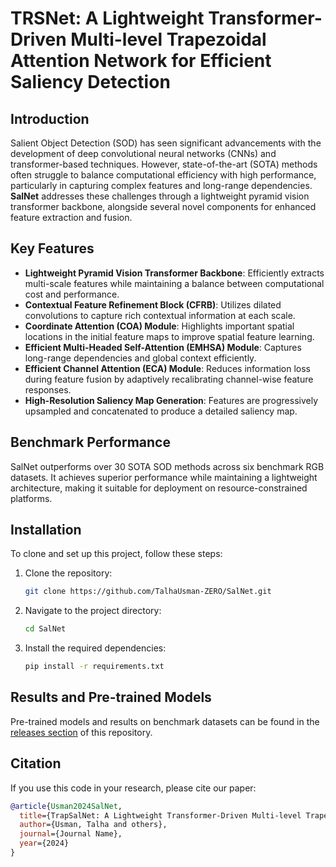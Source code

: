 # TRSNet: A Lightweight Transformer-Driven Multi-level Trapezoidal Attention Network for Efficient Saliency Detection


## Introduction

Salient Object Detection (SOD) has seen significant advancements with the development of deep convolutional neural networks (CNNs) and transformer-based techniques. However, state-of-the-art (SOTA) methods often struggle to balance computational efficiency with high performance, particularly in capturing complex features and long-range dependencies. **SalNet** addresses these challenges through a lightweight pyramid vision transformer backbone, alongside several novel components for enhanced feature extraction and fusion.

## Key Features

- **Lightweight Pyramid Vision Transformer Backbone**: Efficiently extracts multi-scale features while maintaining a balance between computational cost and performance.
- **Contextual Feature Refinement Block (CFRB)**: Utilizes dilated convolutions to capture rich contextual information at each scale.
- **Coordinate Attention (COA) Module**: Highlights important spatial locations in the initial feature maps to improve spatial feature learning.
- **Efficient Multi-Headed Self-Attention (EMHSA) Module**: Captures long-range dependencies and global context efficiently.
- **Efficient Channel Attention (ECA) Module**: Reduces information loss during feature fusion by adaptively recalibrating channel-wise feature responses.
- **High-Resolution Saliency Map Generation**: Features are progressively upsampled and concatenated to produce a detailed saliency map.

## Benchmark Performance

SalNet outperforms over 30 SOTA SOD methods across six benchmark RGB datasets. It achieves superior performance while maintaining a lightweight architecture, making it suitable for deployment on resource-constrained platforms.

## Installation

To clone and set up this project, follow these steps:

1. Clone the repository:
    ```bash
    git clone https://github.com/TalhaUsman-ZERO/SalNet.git
    ```

2. Navigate to the project directory:
    ```bash
    cd SalNet
    ```

3. Install the required dependencies:
    ```bash
    pip install -r requirements.txt
    ```

## Results and Pre-trained Models

Pre-trained models and results on benchmark datasets can be found in the [releases section](https://github.com/TalhaUsman-ZERO/SalNet/releases) of this repository.

## Citation

If you use this code in your research, please cite our paper:

```bibtex
@article{Usman2024SalNet,
  title={TrapSalNet: A Lightweight Transformer-Driven Multi-level Trapezoidal Attention Network for Efficient Saliency Detection},
  author={Usman, Talha and others},
  journal={Journal Name},
  year={2024}
}
